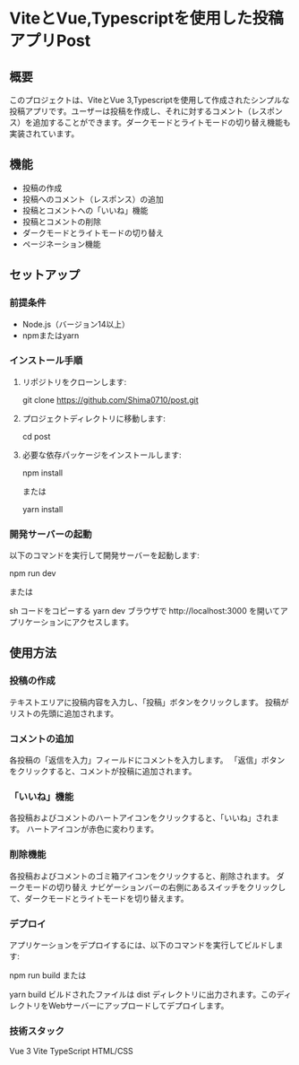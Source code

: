 # ViteとVue,Typescriptを使用した投稿アプリPost

## 概要
このプロジェクトは、ViteとVue 3,Typescriptを使用して作成されたシンプルな投稿アプリです。ユーザーは投稿を作成し、それに対するコメント（レスポンス）を追加することができます。ダークモードとライトモードの切り替え機能も実装されています。

## 機能
- 投稿の作成
- 投稿へのコメント（レスポンス）の追加
- 投稿とコメントへの「いいね」機能
- 投稿とコメントの削除
- ダークモードとライトモードの切り替え
- ページネーション機能

## セットアップ

### 前提条件
- Node.js（バージョン14以上）
- npmまたはyarn

### インストール手順

1. リポジトリをクローンします:

    git clone https://github.com/Shima0710/post.git

2. プロジェクトディレクトリに移動します:

    cd post

3. 必要な依存パッケージをインストールします:

    npm install

    または


    yarn install


### 開発サーバーの起動

以下のコマンドを実行して開発サーバーを起動します:

npm run dev

または

sh
コードをコピーする
yarn dev
ブラウザで http://localhost:3000 を開いてアプリケーションにアクセスします。

## 使用方法


### 投稿の作成
テキストエリアに投稿内容を入力し、「投稿」ボタンをクリックします。
投稿がリストの先頭に追加されます。
### コメントの追加
各投稿の「返信を入力」フィールドにコメントを入力します。
「返信」ボタンをクリックすると、コメントが投稿に追加されます。
### 「いいね」機能
各投稿およびコメントのハートアイコンをクリックすると、「いいね」されます。
ハートアイコンが赤色に変わります。
### 削除機能
各投稿およびコメントのゴミ箱アイコンをクリックすると、削除されます。
ダークモードの切り替え
ナビゲーションバーの右側にあるスイッチをクリックして、ダークモードとライトモードを切り替えます。


### デプロイ
アプリケーションをデプロイするには、以下のコマンドを実行してビルドします:

npm run build
または

yarn build
ビルドされたファイルは dist ディレクトリに出力されます。このディレクトリをWebサーバーにアップロードしてデプロイします。


### 技術スタック
Vue 3
Vite
TypeScript
HTML/CSS
